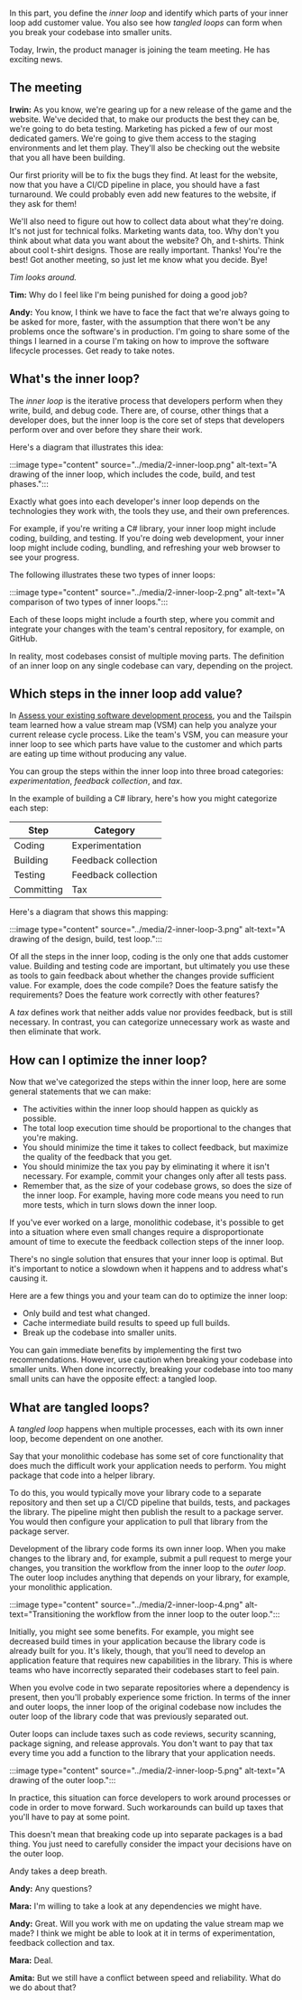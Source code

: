 In this part, you define the _inner loop_ and identify which parts of your inner loop add customer value. You also see how _tangled loops_ can form when you break your codebase into smaller units.

Today, Irwin, the product manager is joining the team meeting. He has exciting news.

## The meeting

**Irwin:** As you know, we're gearing up for a new release of the game and the website. We've decided that, to make our products the best they can be, we're going to do beta testing. Marketing has picked a few of our most dedicated gamers. We're going to give them access to the staging environments and let them play. They'll also be checking out the website that you all have been building.

Our first priority will be to fix the bugs they find. At least for the website, now that you have a CI/CD pipeline in place, you should have a  fast turnaround. We could probably even add new features to the website, if they ask for them!

We'll also need to figure out how to collect data about what they're doing. It's not just for technical folks. Marketing wants data, too. Why don't you think about what data you want about the website? Oh, and t-shirts. Think about cool t-shirt designs. Those are really important. Thanks! You're the best! Got another meeting, so just let me know what you decide. Bye!

_Tim looks around._

**Tim:** Why do I feel like I'm being punished for doing a good job?

**Andy:** You know, I think we have to face the fact that we're always going to be asked for more, faster, with the assumption that there won't be any problems once the software's in production. I'm going to share some of the things I learned in a course I'm taking on how to improve the software lifecycle processes. Get ready to take notes.

## What's the inner loop?

The _inner loop_ is the iterative process that developers perform when they write, build, and debug code. There are, of course, other things that a developer does, but the inner loop is the core set of steps that developers perform over and over before they share their work.

Here's a diagram that illustrates this idea:

:::image type="content" source="../media/2-inner-loop.png" alt-text="A drawing of the inner loop, which includes the code, build, and test phases.":::

Exactly what goes into each developer's inner loop depends on the technologies they work with, the tools they use, and their own preferences.

For example, if you're writing a C# library, your inner loop might include coding, building, and testing. If you're doing web development, your inner loop might include coding, bundling, and refreshing your web browser to see your progress.

The following illustrates these two types of inner loops:

:::image type="content" source="../media/2-inner-loop-2.png" alt-text="A comparison of two types of inner loops.":::

Each of these loops might include a fourth step, where you commit and integrate your changes with the team's central repository, for example, on GitHub.

In reality, most codebases consist of multiple moving parts. The definition of an inner loop on any single codebase can vary, depending on the project.

## Which steps in the inner loop add value?

In [Assess your existing software development process](/learn/modules/assess-your-development-process/?azure-portal=true), you and the Tailspin team learned how a value stream map (VSM) can help you analyze your current release cycle process. Like the team's VSM, you can measure your inner loop to see which parts have value to the customer and which parts are eating up time without producing any value.

You can group the steps within the inner loop into three broad categories: *experimentation*, *feedback collection*, and *tax*.

In the example of building a C# library, here's how you might categorize each step:

| Step       | Category            |
|------------|---------------------|
| Coding     | Experimentation     |
| Building   | Feedback collection |
| Testing    | Feedback collection |
| Committing | Tax                 |

Here's a diagram that shows this mapping:

:::image type="content" source="../media/2-inner-loop-3.png" alt-text="A drawing of the design, build, test loop.":::

Of all the steps in the inner loop, coding is the only one that adds customer value. Building and testing code are important, but ultimately you use these as tools to gain feedback about whether the changes provide sufficient value. For example, does the code compile? Does the feature satisfy the requirements? Does the feature work correctly with other features?

A *tax* defines work that neither adds value nor provides feedback, but is still necessary. In contrast, you can categorize unnecessary work as waste and then eliminate that work.

## How can I optimize the inner loop?

Now that we've categorized the steps within the inner loop, here are some general statements that we can make:

- The activities within the inner loop should happen as quickly as possible.
- The total loop execution time should be proportional to the changes that you're making.
- You should minimize the time it takes to collect feedback, but maximize the quality of the feedback that you get.
- You should minimize the tax you pay by eliminating it where it isn't necessary. For example, commit your changes only after all tests pass.
- Remember that, as the size of your codebase grows, so does the size of the inner loop. For example, having more code means you need to run more tests, which in turn slows down the inner loop.

If you've ever worked on a large, monolithic codebase, it's possible to get into a situation where even small changes require a disproportionate amount of time to execute the feedback collection steps of the inner loop.

There's no single solution that ensures that your inner loop is optimal. But it's important to notice a slowdown when it happens and to address what's causing it.

Here are a few things you and your team can do to optimize the inner loop:

* Only build and test what changed.
* Cache intermediate build results to speed up full builds.
* Break up the codebase into smaller units.

You can gain immediate benefits by implementing the first two recommendations. However, use caution when breaking your codebase into smaller units. When done incorrectly, breaking your codebase into too many small units can have the opposite effect: a tangled loop.

## What are tangled loops?

A _tangled loop_ happens when multiple processes, each with its own inner loop, become dependent on one another.

Say that your monolithic codebase has some set of core functionality that does much the difficult work your application needs to perform. You might package that code into a helper library.

To do this, you would typically move your library code to a separate repository and then set up a CI/CD pipeline that builds, tests, and packages the library. The pipeline might then publish the result to a package server. You would then configure your application to pull that library from the package server.

Development of the library code forms its own inner loop. When you make changes to the library and, for example, submit a pull request to merge your changes, you transition the workflow from the inner loop to the _outer loop_. The outer loop includes anything that depends on your library, for example, your monolithic application.

:::image type="content" source="../media/2-inner-loop-4.png" alt-text="Transitioning the workflow from the inner loop to the outer loop.":::

Initially, you might see some benefits. For example, you might see decreased build times in your application because the library code is already built for you. It's likely, though, that you'll need to develop an application feature that requires new capabilities in the library. This is where teams who have incorrectly separated their codebases start to feel pain.

When you evolve code in two separate repositories where a dependency is present, then you'll probably experience some friction. In terms of the inner and outer loops, the inner loop of the original codebase now includes the outer loop of the library code that was previously separated out.

Outer loops can include taxes such as code reviews, security scanning, package signing, and release approvals. You don't want to pay that tax every time you add a function to the library that your application needs.

:::image type="content" source="../media/2-inner-loop-5.png" alt-text="A drawing of the outer loop.":::

In practice, this situation can force developers to work around processes or code in order to move forward. Such workarounds can build up taxes that you'll have to pay at some point.

This doesn't mean that breaking code up into separate packages is a bad thing. You just need to carefully consider the impact your decisions have on the outer loop.

Andy takes a deep breath.

**Andy:** Any questions?

**Mara:** I'm willing to take a look at any dependencies we might have.

**Andy:** Great. Will you work with me on updating the value stream map we made? I think we might be able to look at it in terms of experimentation, feedback collection and tax.

**Mara:** Deal.

**Amita:** But we still have a conflict between speed and reliability. What do we do about that?